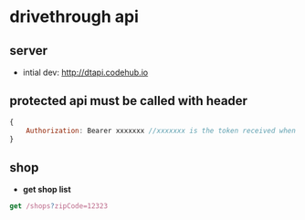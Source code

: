 # drivethrough api

## server
- intial dev: http://dtapi.codehub.io


## protected api must be called with header

```javascript
{
	Authorization: Bearer xxxxxxx //xxxxxxx is the token received when calling login api successfully.
}
```

## shop 

* **get shop list**
```javascript
get /shops?zipCode=12323
```
